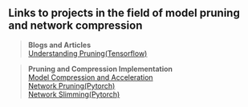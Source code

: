 ## Links to projects in the field of model pruning and network compression 

> **Blogs and Articles**  
[Understanding Pruning(Tensorflow)](https://towardsdatascience.com/scooping-into-model-pruning-in-deep-learning-da92217b84ac)  

> **Pruning and Compression Implementation**  
[Model Compression and Acceleration](https://github.com/juliagusak/model-compression-and-acceleration-progress)  
[Network Pruning(Pytorch)](https://github.com/Eric-mingjie/rethinking-network-pruning)  
[Network Slimming(Pytorch)](https://github.com/Eric-mingjie/network-slimming)  
